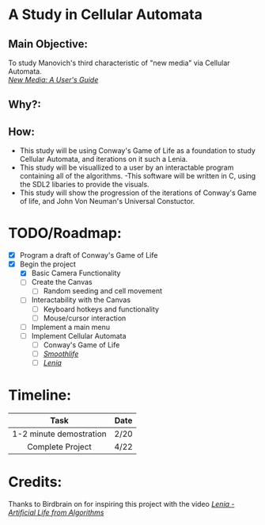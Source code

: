 # **A Study in Cellular Automata**

## Main Objective:

To study Manovich's third characteristic of "new media" via Cellular Automata.  
[*New Media: A User's Guide*](http://manovich.net/index.php/projects/new-media-a-user-s-guide)

## Why?:

## How:

- This study will be using Conway's Game of Life as a foundation to study Cellular Automata, and iterations on it such a Lenia.
- This study will be visuallized to a user by an interactable program containing all of the algorithms.
    -This software will be written in C, using the SDL2 libaries to provide the visuals.
- This study will show the progression of the iterations of Conway's Game of life, and John Von Neuman's Universal Constuctor.

# TODO/Roadmap:

- [x] Program a draft of Conway's Game of Life
- [x] Begin the project
    - [x] Basic Camera Functionality
    - [ ] Create the Canvas
        - [ ] Random seeding and cell movement 
    - [ ] Interactability with the Canvas
        - [ ] Keyboard hotkeys and functionality
        - [ ] Mouse/cursor interaction 
    - [ ] Implement a main menu 
    - [ ] Implement Cellular Automata
        - [ ] Conway's Game of Life
        - [ ] [*Smoothlife*](https://github.com/duckythescientist/SmoothLife)
        - [ ] [*Lenia*](https://github.com/Chakazul/Lenia) 

# Timeline:
| Task | Date |
|:----:|:----:|
| 1-2 minute demostration | 2/20 |
| Complete Project | 4/22 |

# Credits:

Thanks to Birdbrain on for inspiring this project with the video [*Lenia - Artificial Life from Algorithms*](https://youtu.be/6kiBYjvyojQ?si=Kgw5EdNI7Hootquq)

